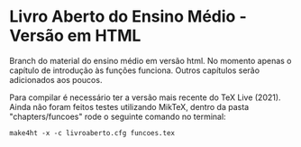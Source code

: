 # Livro Aberto do Ensino Médio - Versão em HTML

Branch do material do ensino médio em versão html. No momento apenas o capítulo de introdução às funções funciona. Outros capítulos serão adicionados aos poucos.

Para compilar é necessário ter a versão mais recente do TeX Live (2021). Ainda não foram feitos testes utilizando MikTeX, dentro da pasta "chapters/funcoes" rode o seguinte comando no terminal:

```
make4ht -x -c livroaberto.cfg funcoes.tex

```


